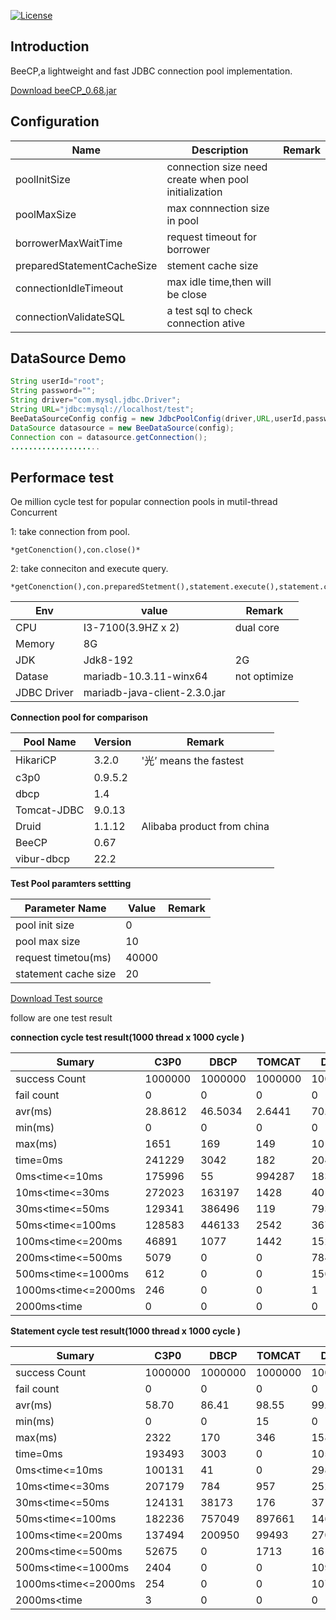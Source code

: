 [![License](https://img.shields.io/badge/license-Apache%202-4EB1BA.svg)](https://www.apache.org/licenses/LICENSE-2.0.html)

Introduction
---
BeeCP,a lightweight and  fast JDBC connection pool implementation. 

<a href="https://github.com/Chris2018998/BeeCP/blob/master/doc/BeeCP-0.68.jar">Download beeCP_0.68.jar</a>

Configuration
---
|  Name  |   Description |   Remark |
| ------------ | ------------ | ------------ |
|  poolInitSize  | connection size need create when pool initialization  |   |
|  poolMaxSize |  max connnection size in pool |    |
|  borrowerMaxWaitTime |request timeout for  borrower  |   |
|  preparedStatementCacheSize | stement cache size |   |
| connectionIdleTimeout  | max idle time,then will be close  |    |
| connectionValidateSQL |  a test sql to check connection ative   |    |   |

 DataSource Demo
---
```java
String userId="root";
String password="";
String driver="com.mysql.jdbc.Driver";
String URL="jdbc:mysql://localhost/test";
BeeDataSourceConfig config = new JdbcPoolConfig(driver,URL,userId,password);
DataSource datasource = new BeeDataSource(config);
Connection con = datasource.getConnection();
....................
```

Performace test
---
Oe million cycle test for popular connection pools in mutil-thread Concurrent

1: take connection from pool.

    *getConenction(),con.close()*
    
2: take conneciton and execute query.

    *getConenction(),con.preparedStetment(),statement.execute(),statement.close(),con.close()*


|  Env |   value |   Remark|
| ------------ | ------------ | ------------ |
|  CPU | I3-7100(3.9HZ x 2)  | dual core  |
|  Memory |  8G |   |
| JDK  | Jdk8-192 | 2G  |
|  Datase | mariadb-10.3.11-winx64 | not optimize  |
|  JDBC Driver | mariadb-java-client-2.3.0.jar  |   | |

**Connection pool for comparison**

|  Pool Name  |   Version |   Remark|
| ------------ | ------------ | ------------ |
|  HikariCP|3.2.0 | '光’ means the fastest  |
|  c3p0 |  0.9.5.2 |   |
| dbcp  |  1.4 |   |
|  Tomcat-JDBC |9.0.13 |   |
|  Druid | 1.1.12  | Alibaba product from china|
|  BeeCP | 0.67  |  |
|  vibur-dbcp |22.2 |   | |

**Test Pool paramters settting**

|  Parameter Name  |   Value |   Remark|
| ------------ | ------------ | ------------ |
|  pool init size | 0 |  |
|  pool max size |10 |   |
| request timetou(ms)  |  40000 |    |
|  statement cache size |20 |    |  |


<a href="https://github.com/Chris2018998/BeeCP/blob/master/doc/Pool_Test_src.zip">Download Test source</a>

follow are one test result

**connection cycle test result(1000 thread x 1000 cycle )**

|Sumary|C3P0|DBCP|TOMCAT|Druid|Bee_F|Bee_C|Vibur|HikariCP|
| --- | --- | --- | --- | --- | --- | --- | --- | --- |
|success Count|1000000|1000000|1000000|1000000|1000000|1000000|1000000|1000000|
|fail count|0|0|0|0|0|0|0|0|
|avr(ms)|28.8612|46.5034|2.6441|70.4252|1.6737|0.1587|4.4452|0.3527|
|min(ms)|0|0|0|0|0|0|3|0|
|max(ms)|1651|169|149|1017|52|226|142|352|
|time=0ms|241229|3042|182|204544|999|997592|0|961504|
|0ms<time<=10ms|175996|55|994287|183643|998000|757|996201|36043|
|10ms<time<=30ms|272023|163197|1428|4018|500|628|2799|1187|
|30ms<time<=50ms|129341|386496|119|7939|500|54|0|148|
|50ms<time<=100ms|128583|446133|2542|367523|1|38|496|256|
|100ms<time<=200ms|46891|1077|1442|152347|0|930|504|362|
|200ms<time<=500ms|5079|0|0|78422|0|1|0|500|
|500ms<time<=1000ms|612|0|0|1563|0|0|0|0|
|1000ms<time<=2000ms|246|0|0|1|0|0|0|0|
|2000ms<time|0|0|0|0|0|0|0|0||

**Statement cycle test result(1000 thread x 1000 cycle )**

|Sumary|C3P0|DBCP|TOMCAT|Druid|Bee_F|Bee_C|Vibur|HikariCP|
| --- | --- | --- | --- | --- | --- | --- | --- | --- |
|success Count|1000000|1000000|1000000|1000000|1000000|1000000|1000000|1000000|
|fail count|0|0|0|0|0|0|0|0|
|avr(ms)|58.70|86.41|98.55|99.31|56.93|28.33|48.29|36.24|
|min(ms)|0|0|15|0|0|0|42|0|
|max(ms)|2322|170|346|1586|184|33926|328|43162|
|time=0ms|193493|3003|0|105359|1034|948197|0|921887|
|0ms<time<=10ms|100131|41|0|298510|1959|34945|0|65800|
|10ms<time<=30ms|207179|784|957|2524|1203|3411|0|2574|
|30ms<time<=50ms|124131|38173|176|3710|2720|1274|961195|869|
|50ms<time<=100ms|182236|757049|897661|146979|991238|1534|36753|931|
|100ms<time<=200ms|137494|200950|99493|270586|1846|1425|1062|760|
|200ms<time<=500ms|52675|0|1713|161311|0|1753|990|996|
|500ms<time<=1000ms|2404|0|0|10914|0|1385|0|876|
|1000ms<time<=2000ms|254|0|0|107|0|1769|0|1075|
|2000ms<time|3|0|0|0|0|4307|0|4232||
